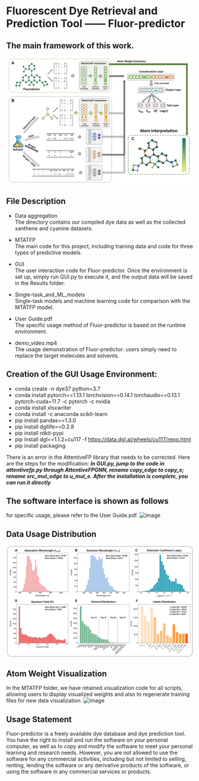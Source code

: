 # Fluorescent Dye Retrieval and Prediction Tool —— Fluor-predictor
## The main framework of this work.
![image](https://github.com/17855461143/fluor_pred/blob/main/figures/2.png?raw=true)

## File Description
* Data aggregation  
  The directory contains our compiled dye data as well as the collected xanthene  and cyanine datasets.  
    
* MTATFP  
  The main code for this project, including training data and code for three types of predictive models.  
    
* GUI  
  The user interaction code for Fluor-predictor. Once the environment is set up, simply run GUI.py to execute it, and the output data will be saved in the Results folder.  
    
* Single-task_and_ML_models  
  Single-task models and machine learning code for comparison with the MTATFP model.  
    
* User Guide.pdf  
  The specific usage method of Fluor-predictor is based on the runtime environment.
  
* demo_video.mp4  
  The usage demonstration of Fluor-predictor: users simply need to replace the target molecules and solvents.

## Creation of the GUI Usage Environment:
* conda create -n dye37 python=3.7
* conda install pytorch==1.13.1 torchvision==0.14.1 torchaudio==0.13.1 pytorch-cuda=11.7 -c pytorch -c nvidia
* conda install xlsxwriter
* conda install -c anaconda scikit-learn
* pip install pandas==1.3.0
* pip install dgllife==0.2.8
* pip install rdkit-pypi
* pip install dgl==1.1.2+cu117 -f https://data.dgl.ai/wheels/cu117/repo.html
* pip install packaging
  
There is an error in the AttentiveFP library that needs to be corrected. Here are the steps for the modification: ___In GUI.py, jump to the code in attentivefp.py through AttentiveFPGNN, rename copy_edge to copy_e; rename src_mul_edge to u_mul_e. After the installation is complete, you can run it directly___  
  
## The software interface is shown as follows
for specific usage, please refer to the User Guide.pdf.
![image](https://github.com/17855461143/fluor_pred/blob/main/figures/1.png?raw=true)

## Data Usage Distribution
![image](https://github.com/17855461143/fluor_pred/blob/main/figures/3.png?raw=true)

## Atom Weight Visualization
In the MTATFP folder, we have retained visualization code for all scripts, allowing users to display visualized weights and also to regenerate training files for new data visualization.
![image](https://github.com/17855461143/fluor_pred/blob/main/figures/4.png?raw=true)

## Usage Statement
Fluor-predictor is a freely available dye database and dye prediction tool. You have the right to install and run the software on your personal computer, as well as to copy and modify the software to meet your personal learning and research needs. However, you are not allowed to use the software for any commercial activities, including but not limited to selling, renting, lending the software or any derivative products of the software, or using the software in any commercial services or products.
